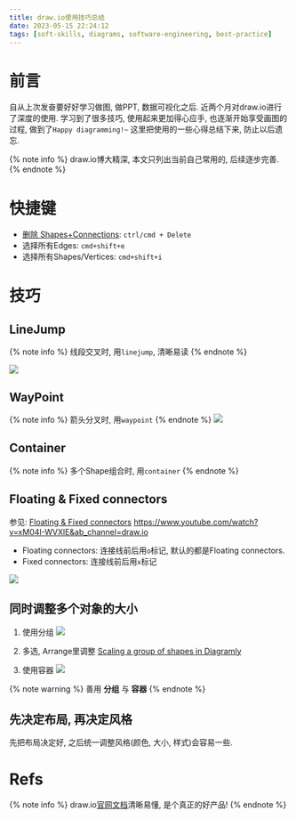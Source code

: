 ```yaml
---
title: draw.io使用技巧总结
date: 2023-05-15 22:24:12
tags: [soft-skills, diagrams, software-engineering, best-practice]
---
```

# 前言
自从上次发奋要好好学习做图, 做PPT, 数据可视化之后. 近两个月对draw.io进行了深度的使用.
学习到了很多技巧, 使用起来更加得心应手, 也逐渐开始享受画图的过程, 做到了`Happy diagramming!~`
这里把使用的一些心得总结下来, 防止以后遗忘.

{% note info %}
draw.io博大精深, 本文只列出当前自己常用的, 后续逐步完善.
{% endnote %}

# 快捷键
- [删除 Shapes+Connections](https://www.drawio.com/doc/faq/shapes-delete-connections): `ctrl/cmd + Delete`
- 选择所有Edges: `cmd+shift+e`
- 选择所有Shapes/Vertices: `cmd+shift+i`

# 技巧
## LineJump
{% note info %}
线段交叉时, 用`linejump`, 清晰易读
{% endnote %}

![](https://davywalker-bucket.oss-cn-shanghai.aliyuncs.com/img/202305152320352.png)


## WayPoint
{% note info %}
箭头分叉时, 用`waypoint`
{% endnote %}
![](https://davywalker-bucket.oss-cn-shanghai.aliyuncs.com/img/202305152325340.png)


## Container
{% note info %}
多个Shape组合时, 用`container`
{% endnote %}


## Floating & Fixed connectors
参见: [Floating & Fixed connectors](https://www.drawio.com/blog/connectors)
https://www.youtube.com/watch?v=xM04I-WVXlE&ab_channel=draw.io
- Floating connectors: 连接线前后用`o`标记, 默认的都是Floating connectors.
- Fixed connectors: 连接线前后用`x`标记

![](https://davywalker-bucket.oss-cn-shanghai.aliyuncs.com/img/202305162239974.png)

## 同时调整多个对象的大小
1. 使用分组
![](https://davywalker-bucket.oss-cn-shanghai.aliyuncs.com/img/202305172248220.gif)

2. 多选, Arrange里调整
[Scaling a group of shapes in Diagramly](https://webapps.stackexchange.com/questions/52230/scaling-a-group-of-shapes-in-diagramly)

3. 使用容器
![](https://davywalker-bucket.oss-cn-shanghai.aliyuncs.com/img/202305172256303.gif)

{% note warning %}
善用 **分组** 与 **容器**
{% endnote %}


## 先决定布局, 再决定风格
先把布局决定好, 之后统一调整风格(颜色, 大小, 样式)会容易一些.

# Refs
{% note info %}
draw.io[官网文档](https://drawio-app.com/blog/)清晰易懂, 是个真正的好产品!
{% endnote %}

